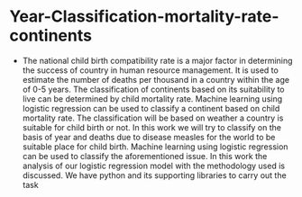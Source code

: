 # Year-Classification-mortality-rate-continents
- The national child birth compatibility rate is a major factor in determining the success of 
country in human resource management. It is used to estimate the number of deaths per thousand in a 
country within the age of 0-5 years. The classification of continents based on its suitability to live can 
be determined by child mortality rate. Machine learning using logistic regression can be used to 
classify a continent based on child mortality rate. The classification will be based on weather a 
country is suitable for child birth or not. In this work we will try to classify on the basis of year and 
deaths due to disease measles for the world to be suitable place for child birth. Machine learning using 
logistic regression can be used to classify the aforementioned issue. In this work the analysis of our 
logistic regression model with the methodology used is discussed. We have python and its supporting 
libraries to carry out the task
